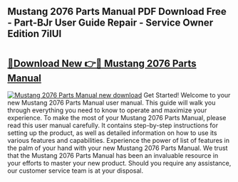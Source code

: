 ## Mustang 2076 Parts Manual PDF Download Free - Part-BJr User Guide Repair - Service Owner Edition 7iIUl

# <h2><a href="http://bc60309.oget.top/?id=Mustang+2076+Parts+Manual">🔗Download New 👉🔴 Mustang 2076 Parts Manual</a></h2>

[![Mustang 2076 Parts Manual new download](https://i.imgur.com/5g1atiW.png)](http://bc60309.oget.top/?id=Mustang+2076+Parts+Manual)
Get Started! Welcome to your new Mustang 2076 Parts Manual user manual. This guide will walk you through everything you need to know to operate and maximize your experience. To make the most of your Mustang 2076 Parts Manual, please read this user manual carefully. It contains step-by-step instructions for setting up the product, as well as detailed information on how to use its various features and capabilities. Experience the power of list of features in the palm of your hand with your new Mustang 2076 Parts Manual. We trust that the Mustang 2076 Parts Manual has been an invaluable resource in your efforts to master your new product. Should you require any assistance, our customer service team is at your disposal.
